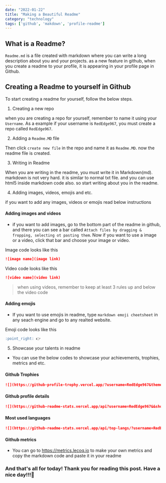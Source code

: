 ```yaml
---
date: "2022-01-22"
title: "Making a Beautiful Readme"
category: "technology"
tags: ['github', 'makdown', 'profile-readme']
---
```


## What is a Readme?
`Readme.md` is a file created with markdown where you can write a long description about you and your projects. as a new feature in github,
when you create a readme to your profile, it is appearing in your profile page in Github.

## Creating a Readme to yourself in Github
To start creating a readme for yourself, follow the below steps.

1. Creating a new repo

when you are creating a repo for yourself, remember to name it using your `Username`. As a example if your username is `RedEdge967`, you must create a repo called `RedEdge967`.

2. Adding a `Readme.MD` file

Then click `create new file` in the repo and name it as `Readme.MD`. now the readme file is created.

3. Writing in Readme

When you are writing in the readme, you must write it in Markdown(md). markdown is not very hard. it is similar to normal txt file. and you can use html5 inside markdown code also. so start writing about you in the readme.

4. Adding images, videos, emojis and etc.

if you want to add any images, videos or emojis read below instructions

#### Adding images and videos
- if you want to add images, go to the bottom part of the readme in github, and there you can see a bar called `Attach files by dragging & fropping, selecting ot pasting them`. Now if you want to use a image or a video, click that bar and choose your image or video.

Image code looks like this
```markdown
![image name](image link)
```

Video code looks like this
```markdown
![video name](video link)
```

> when using videos, remember to keep at least 3 rules up and below the video code

#### Adding emojis
- If you want to use emojis in readme, type `markdown emoji cheetsheet` in any seach engine and go to any realted website.

Emoji code looks like this
```markdown
:point_right: 👉
```

5. Showcase your talents in readme
- You can use the below codes to showcase your achievements, trophies, metrics and etc.


#### Github Trophies
```markdown
![](https://github-profile-trophy.vercel.app/?username=RedEdge967&theme=radical)
```


#### Github profile details
```markdown
![](https://github-readme-stats.vercel.app/api?username=RedEdge967&&show_icons=true&theme=radical)
```


#### Most used languages
```markdown
![](https://github-readme-stats.vercel.app/api/top-langs/?username=RedEdge967&layout=compact&theme=radical)
```


#### Github metrics
- You can go to https://metrics.lecoq.io to make your own metrics and copy the markdown code and paste it in your readme


### And that's all for today! Thank you for reading this post. Have a nice day!!!👋
